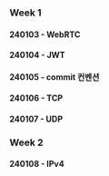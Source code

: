 ### Week 1
#### 240103 - WebRTC
#### 240104 - JWT
#### 240105 - commit 컨벤션
#### 240106 - TCP
#### 240107 - UDP

### Week 2
#### 240108 - IPv4
